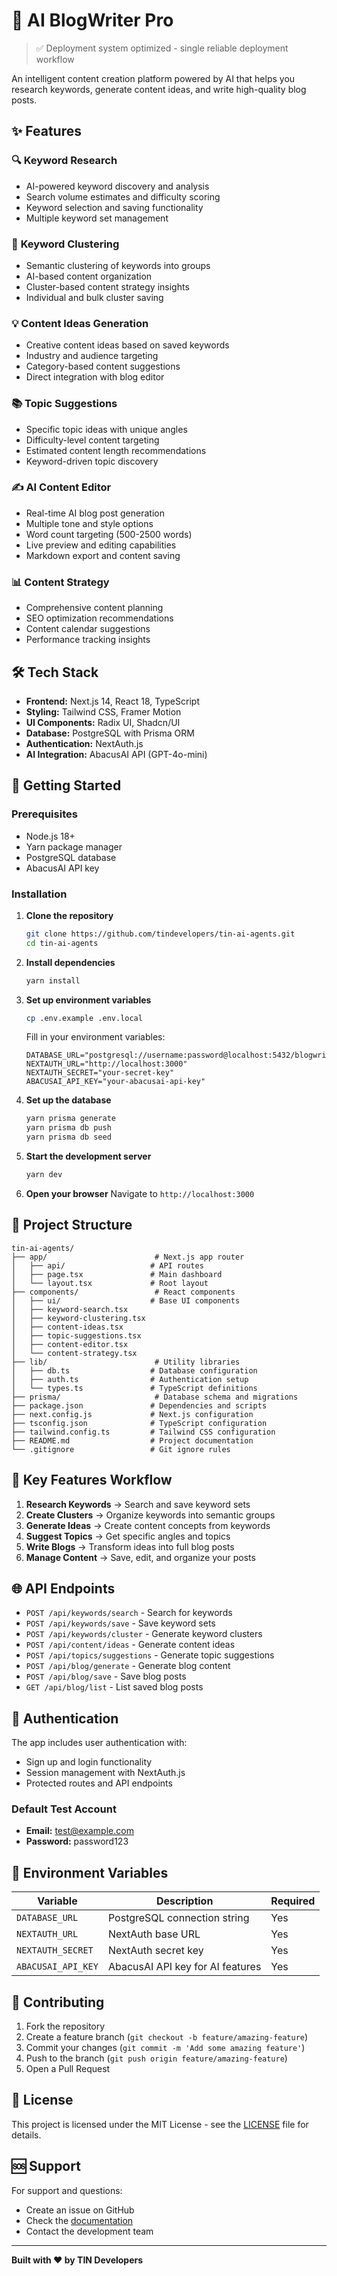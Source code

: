 
# 🚀 AI BlogWriter Pro

> ✅ Deployment system optimized - single reliable deployment workflow

An intelligent content creation platform powered by AI that helps you research keywords, generate content ideas, and write high-quality blog posts.

## ✨ Features

### 🔍 **Keyword Research**
- AI-powered keyword discovery and analysis
- Search volume estimates and difficulty scoring
- Keyword selection and saving functionality
- Multiple keyword set management

### 🎯 **Keyword Clustering** 
- Semantic clustering of keywords into groups
- AI-based content organization
- Cluster-based content strategy insights
- Individual and bulk cluster saving

### 💡 **Content Ideas Generation**
- Creative content ideas based on saved keywords
- Industry and audience targeting
- Category-based content suggestions
- Direct integration with blog editor

### 📚 **Topic Suggestions**
- Specific topic ideas with unique angles
- Difficulty-level content targeting
- Estimated content length recommendations
- Keyword-driven topic discovery

### ✍️ **AI Content Editor**
- Real-time AI blog post generation
- Multiple tone and style options
- Word count targeting (500-2500 words)
- Live preview and editing capabilities
- Markdown export and content saving

### 📊 **Content Strategy**
- Comprehensive content planning
- SEO optimization recommendations
- Content calendar suggestions
- Performance tracking insights

## 🛠 Tech Stack

- **Frontend:** Next.js 14, React 18, TypeScript
- **Styling:** Tailwind CSS, Framer Motion
- **UI Components:** Radix UI, Shadcn/UI
- **Database:** PostgreSQL with Prisma ORM
- **Authentication:** NextAuth.js
- **AI Integration:** AbacusAI API (GPT-4o-mini)

## 🚀 Getting Started

### Prerequisites
- Node.js 18+ 
- Yarn package manager
- PostgreSQL database
- AbacusAI API key

### Installation

1. **Clone the repository**
   ```bash
   git clone https://github.com/tindevelopers/tin-ai-agents.git
   cd tin-ai-agents
   ```

2. **Install dependencies**
   ```bash
   yarn install
   ```

3. **Set up environment variables**
   ```bash
   cp .env.example .env.local
   ```
   
   Fill in your environment variables:
   ```env
   DATABASE_URL="postgresql://username:password@localhost:5432/blogwriter"
   NEXTAUTH_URL="http://localhost:3000"
   NEXTAUTH_SECRET="your-secret-key"
   ABACUSAI_API_KEY="your-abacusai-api-key"
   ```

4. **Set up the database**
   ```bash
   yarn prisma generate
   yarn prisma db push
   yarn prisma db seed
   ```

5. **Start the development server**
   ```bash
   yarn dev
   ```

6. **Open your browser**
   Navigate to `http://localhost:3000`

## 📁 Project Structure

```
tin-ai-agents/
├── app/                        # Next.js app router
│   ├── api/                   # API routes
│   ├── page.tsx               # Main dashboard
│   └── layout.tsx             # Root layout
├── components/                 # React components
│   ├── ui/                    # Base UI components
│   ├── keyword-search.tsx
│   ├── keyword-clustering.tsx
│   ├── content-ideas.tsx
│   ├── topic-suggestions.tsx
│   ├── content-editor.tsx
│   └── content-strategy.tsx
├── lib/                        # Utility libraries
│   ├── db.ts                  # Database configuration
│   ├── auth.ts                # Authentication setup
│   └── types.ts               # TypeScript definitions
├── prisma/                     # Database schema and migrations
├── package.json               # Dependencies and scripts
├── next.config.js             # Next.js configuration
├── tsconfig.json              # TypeScript configuration
├── tailwind.config.ts         # Tailwind CSS configuration
├── README.md                  # Project documentation
└── .gitignore                 # Git ignore rules
```

## 🔑 Key Features Workflow

1. **Research Keywords** → Search and save keyword sets
2. **Create Clusters** → Organize keywords into semantic groups  
3. **Generate Ideas** → Create content concepts from keywords
4. **Suggest Topics** → Get specific angles and topics
5. **Write Blogs** → Transform ideas into full blog posts
6. **Manage Content** → Save, edit, and organize your posts

## 🌐 API Endpoints

- `POST /api/keywords/search` - Search for keywords
- `POST /api/keywords/save` - Save keyword sets
- `POST /api/keywords/cluster` - Generate keyword clusters
- `POST /api/content/ideas` - Generate content ideas
- `POST /api/topics/suggestions` - Generate topic suggestions
- `POST /api/blog/generate` - Generate blog content
- `POST /api/blog/save` - Save blog posts
- `GET /api/blog/list` - List saved blog posts

## 🔐 Authentication

The app includes user authentication with:
- Sign up and login functionality
- Session management with NextAuth.js
- Protected routes and API endpoints

### Default Test Account
- **Email:** test@example.com
- **Password:** password123

## 📝 Environment Variables

| Variable | Description | Required |
|----------|-------------|----------|
| `DATABASE_URL` | PostgreSQL connection string | Yes |
| `NEXTAUTH_URL` | NextAuth base URL | Yes |
| `NEXTAUTH_SECRET` | NextAuth secret key | Yes |
| `ABACUSAI_API_KEY` | AbacusAI API key for AI features | Yes |

## 🤝 Contributing

1. Fork the repository
2. Create a feature branch (`git checkout -b feature/amazing-feature`)
3. Commit your changes (`git commit -m 'Add some amazing feature'`)
4. Push to the branch (`git push origin feature/amazing-feature`)
5. Open a Pull Request

## 📄 License

This project is licensed under the MIT License - see the [LICENSE](LICENSE) file for details.

## 🆘 Support

For support and questions:
- Create an issue on GitHub
- Check the [documentation](https://github.com/tindevelopers/tin-ai-agents/wiki)
- Contact the development team

---

**Built with ❤️ by TIN Developers**

<!-- Last deployment: 2024-12-19 10:30:00 UTC - Triggering Vercel build -->
